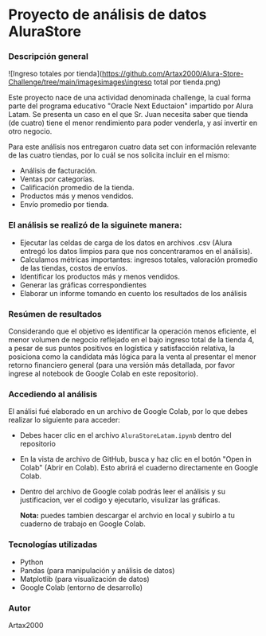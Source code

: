 # Proyecto de análisis de datos AluraStore

### Descripción general

![Ingreso totales por tienda](https://github.com/Artax2000/Alura-Store-Challenge/tree/main/imagesimages\ingreso total por tienda.png)

Este proyecto nace de una actividad denominada challenge, la cual forma parte del programa educativo "Oracle Next Eductaion" impartido por Alura Latam.
Se presenta un caso en el que Sr. Juan necesita saber que tienda (de cuatro) tiene el menor rendimiento para poder venderla, y así invertir en otro negocio.

Para este análisis nos entregaron cuatro data set con información relevante de las cuatro tiendas, por lo cuál se nos solicita incluir en el mismo:

* Análisis de facturación.
* Ventas por categorías.
* Calificación promedio de la tienda.
* Productos más y menos vendidos.
* Envío promedio por tienda.

### El análisis se realizó de la siguinete manera:

- Ejecutar las celdas de carga de los datos en archivos .csv (Alura entregó los datos limpios para que nos concentraramos en el análisis).
- Calculamos métricas importantes: ingresos totales, valoración promedio de las tiendas, costos de envíos.
- Identificar los productos más y menos vendidos.
- Generar las gráficas correspondientes
- Elaborar un informe tomando en cuento los resultados de los análisis

### Resúmen de resultados

Considerando que el objetivo es identificar la operación menos eficiente, el menor volumen de negocio reflejado en el bajo ingreso total de la tienda 4, a pesar de sus puntos positivos en logística y satisfacción relativa, la posiciona como la candidata más lógica para la venta al presentar el menor retorno financiero general (para una versión más detallada, por favor ingrese al notebook de Google Colab en este repositorio).

### Accediendo al análisis

El análisi fué elaborado en un archivo de Google Colab, por lo que debes realizar lo siguiente para acceder:

- Debes hacer clic en el archivo `AluraStoreLatam.ipynb` dentro del repositorio
- En la vista de archivo de GitHub, busca y haz clic en el botón "Open in Colab" (Abrir en Colab). Esto abrirá el cuaderno directamente en Google Colab.
- Dentro del archivo de Google colab podrás leer el análisis y su justificacion, ver el codigo y ejecutarlo, visulizar las gráficas.

  **Nota:** puedes tambien descargar el archvio en local y subirlo a tu cuaderno de trabajo en Google Colab.

### Tecnologías utilizadas

- Python
- Pandas (para manipulación y análisis de datos)
- Matplotlib (para visualización de datos)
- Google Colab (entorno de desarrollo)

### Autor

Artax2000 

